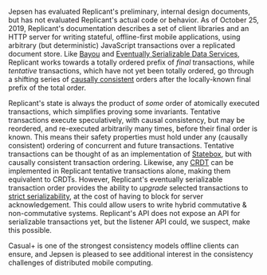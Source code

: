 Jepsen has evaluated Replicant's preliminary, internal design documents, but has not evaluated Replicant's actual code or behavior. As of October 25, 2019, Replicant's documentation describes a set of client libraries and an HTTP server for writing stateful, offline-first mobile applications, using arbitrary (but deterministic) JavaScript transactions over a replicated document store. Like [Bayou](https://people.cs.umass.edu/~mcorner/courses/691M/papers/terry.pdf) and [Eventually Serializable Data Services](https://groups.csail.mit.edu/tds/papers/Lynch/podc96-esds.pdf), Replicant works towards a totally ordered prefix of *final* transactions, while *tentative* transactions, which have not yet been totally ordered, go through a shifting series of [causally consistent](https://jepsen.io/consistency/models/causal) orders after the locally-known final prefix of the total order.

Replicant's state is always the product of *some* order of atomically executed transactions, which simplifies proving some invariants. Tentative transactions execute speculatively, with causal consistency, but may be reordered, and re-executed arbitrarily many times, before their final order is known. This means their safety properties must hold under any (causally consistent) ordering of concurrent and future transactions. Tentative transactions can be thought of as an implementation of [Statebox](https://github.com/mochi/statebox), but with causally consistent transaction ordering. Likewise, any [CRDT](https://hal.inria.fr/inria-00609399v1/document) can be implemented in Replicant tentative transactions alone, making them equivalent to CRDTs. However, Replicant's eventually serializable transaction order provides the ability to *upgrade* selected transactions to [strict serializability](https://jepsen.io/consistency/models/strict-serializable), at the cost of having to block for server acknowledgement. This could allow users to write hybrid commutative & non-commutative systems. Replicant's API does not expose an API for serializable transactions yet, but the listener API could, we suspect, make this possible.

Casual+ is one of the strongest consistency models offline clients can ensure, and Jepsen is pleased to see additional interest in the consistency challenges of distributed mobile computing.
